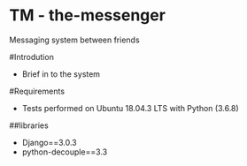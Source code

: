 # TM - the-messenger
Messaging system between friends

#Introdution
- Brief in to the system

#Requirements
- Tests performed on Ubuntu 18.04.3 LTS with Python (3.6.8)

##libraries
- Django==3.0.3
- python-decouple==3.3
